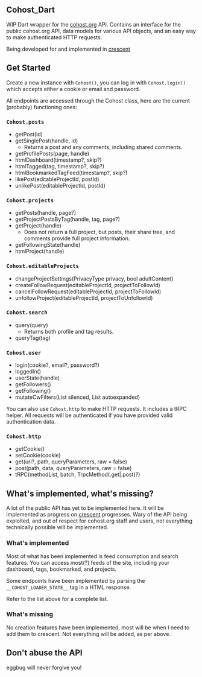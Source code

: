 ## Cohost_Dart

WIP Dart wrapper for the [cohost.org](https://cohost.org/) API. Contains an interface for the public cohost.org API, data models for various API objects, and an easy way to make authenticated HTTP requests.

Being developed for and implemented in [crescent](https://github.com/snaeling/crescent)

## Get Started
Create a new instance with `Cohost()`, you can log in with `Cohost.login()` which accepts either a cookie or email and password.

All endpoints are accessed through the Cohost class, here are the current (probably) functioning  ones:
### `Cohost.posts`
* getPost(id)
* getSinglePost(handle, id)
    * Returns a post and any comments, including shared comments.
* getProfilePosts(page, handle)
* htmlDashboard(timestamp?, skip?)
* htmlTagged(tag, timestamp?, skip?)
* htmlBookmarkedTagFeed(timestamp?, skip?)
* likePost(editableProjectId, postId)
* unlikePost(editableProjectId, postId)

### `Cohost.projects`
* getPosts(handle, page?)
* getProjectPostsByTag(handle, tag, page?)
* getProject(handle)
    * Does not return a full project, but posts, their share tree, and comments provide full project information.
* getFollowingState(handle)
* htmlProject(handle)

### `Cohost.editableProjects`
* changeProjectSettings(PrivacyType privacy,  bool adultContent)
* createFollowRequest(editableProjectId, projectToFollowId)
* cancelFollowRequest(editableProjectId, projectToFollowId)
* unfollowProject(editableProjectId, projectToUnfollowId)

### `Cohost.search`
* query(query)
    * Returns both profile and tag results.
* queryTag(tag)

### `Cohost.user`
* login(cookie?, email?, password?)
* loggedIn()
* userState(handle)
* getFollowers()
* getFollowing()
* mutateCwFilters(List<String> silenced, List<String> autoexpanded)

You can also use `Cohost.http` to make HTTP requests. It includes a tRPC helper. All requests will be authenticated if you have provided valid authentication data.

### `Cohost.http`
* getCookie()
* setCookie(cookie)
* get(uri?, path, queryParameters, raw = false)
* post(path, data, queryParameters, raw = false)
* tRPC(methodList, batch, TrpcMethod(.get|.post)?)

## What's implemented, what's missing?
A lot of the public API has yet to be implemented here. It will be implemented as progress on [crescent](https://github.com/snaeling/crescent) progresses. Wary of the API being exploited, and out of respect for cohost.org staff and users,  not everything technically possible will be implemented.

### What's implemented
Most of what has been implemented is feed consumption and search features. You can access most(?) feeds of the site, including your dashboard, tags, bookmarked, and projects. 

Some endpoints have been implemented by parsing the `__COHOST_LOADER_STATE__` tag in a HTML response. 

Refer to the list above for a complete list.

### What's missing
No creation features have been implemented, most will be when I need to add them to crescent. Not everything will be added, as per above.



## Don't abuse the API
eggbug will never forgive you!

